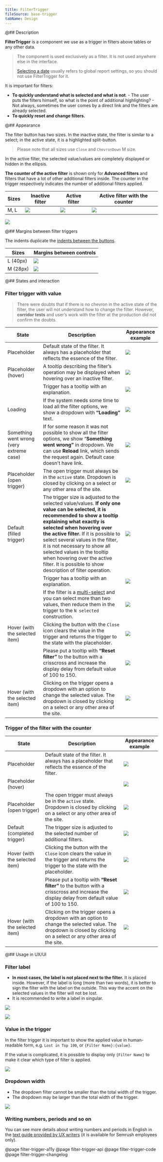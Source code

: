 ```yaml
---
title: FilterTrigger
fileSource: base-trigger
tabName: Design
---
```


@## Description

**FilterTrigger** is a component we use as a trigger in filters above tables or any other data.

> The component is used exclusively as a filter. It is not used anywhere else in the interface.
>
> [Selecting a date](/components/date-picker/) usually refers to global report settings, so you should not use FilterTrigger for it.

It is important for filters:

- **To quickly understand what is selected and what is not**. - The user puts the filters himself, so what is the point of additional highlighting? - Not always, sometimes the user comes by a direct link and the filters are already selected.
- **To quickly reset and change filters.**

@## Appearance

The filter button has two sizes. In the inactive state, the filter is similar to a select; in the active state, it is a highlighted split-button.

> Please note that all sizes use `Close` and `ChevronDown` M size.

In the active filter, the selected value/values are completely displayed or hidden in the ellipsis.

**The counter of the active filter** is shown only for **Advanced filters** and filters that have a lot of other additional filters inside. The counter in the trigger respectively indicates the number of additional filters applied.

| Sizes | Inactive filter                                      | Active filter                                      | Active filter with the counter                             |
| ----- | ---------------------------------------------------- | -------------------------------------------------- | ---------------------------------------------------------- |
| M, L  | ![](static/filter-default.png) | ![](static/filter-active.png) | ![](static/filter-active-counter.png) |

![](static/counter-or-not.png)

@## Margins between filter triggers

The indents duplicate the [indents between the buttons](/components/button/).

| Sizes    | Margins between controls                      |
| -------- | --------------------------------------------- |
| L (40px) | ![](static/sizes-l.png) |
| M (28px) | ![](static/sizes-m.png) |

@## States and interaction

### Filter trigger with value

> There were doubts that if there is no chevron in the active state of the filter, the user will not understand how to change the filter. However, **corridor tests** and user’s work with the filter at the production did not confirm the doubts.

| State                                    | Description                                                                                                                                                                                                                                                                                                                                                                                                                            | Appearance example                  |
| ---------------------------------------- | -------------------------------------------------------------------------------------------------------------------------------------------------------------------------------------------------------------------------------------------------------------------------------------------------------------------------------------------------------------------------------------------------------------------------------------- | ----------------------------------- |
| Placeholder                              | Default state of the filter. It always has a placeholder that reflects the essence of the filter.                                                                                                                                                                                                                                                                                                                                      | ![](static/ft-1.png)  |
| Placeholder (hover)                        | A tooltip describing the filter’s operation may be displayed when hovering over an inactive filter.                                                                                                                                                                                                                                                                                                                                    | ![](static/ft-2.png)  |
|                                          | Trigger has a tooltip with an explanation.                                                                                                                                                                                                                                                                                                                                                                                             | ![](static/ft-3.png)  |
| Loading                                  | If the system needs some time to load all the filter options, we show a dropdown with **“Loading”** text.                                                                                                                                                                                                                                                                                                                              | ![](static/ft-4.png)  |
| Something went wrong (very extreme case) | If for some reason it was not possible to show all the filter options, we show “**Something went wrong”** in dropdown. We can use **Reload** link, which sends the request again. Default case doesn't have link.                                                                                                                                                                                                                      | ![](static/ft-5.png)  |
| Placeholder (open trigger)               | The open trigger must always be in the `active` state. Dropdown is closed by clicking on a select or any other area of the site.                                                                                                                                                                                                                                                                                                       | ![](static/ft-6.png)  |
| Default (filled trigger)                 | The trigger size is adjusted to the selected value/values. **If only one value can be selected, it is recommended to show a tooltip explaining what exactly is selected when hovering over the active filter.** If it is possible to select several values in the filter, it is not necessary to show all selected values in the tooltip when hovering over the active filter. It is possible to show description of filter operation. | ![](static/ft-7.png)  |
|                                          | Trigger has a tooltip with an explanation.                                                                                                                                                                                                                                                                                                                                                                                             | ![](static/ft-9.png)  |
|                                          | If the filter is a [multi-select](/components/select/) and you can select more than two values, then reduce them in the trigger to the `N selected` construction.                                                                                                                                                                                                                                                                      | ![](static/ft-10.png) |
| Hover (with the selected item)           | Clicking the button with the `Close` icon clears the value in the trigger and returns the trigger to the state with the placeholder.                                                                                                                                                                                                                                                                                                   | ![](static/ft-11.png) |
|                                          | Please put a tooltip with **“Reset filter”** to the button with a crisscross and increase the display delay from default value of 100 to 150.                                                                                                                                                                                                                                                                                          | ![](static/ft-12.png) |
| Hover (with the selected item)           | Clicking on the trigger opens a dropdown with an option to change the selected value. The dropdown is closed by clicking on a select or any other area of the site.                                                                                                                                                                                                                                                                    | ![](static/ft-13.png) |

### Trigger of the filter with the counter

| State                          | Description                                                                                                                                                         | Appearance example                  |
| ------------------------------ | ------------------------------------------------------------------------------------------------------------------------------------------------------------------- | ----------------------------------- |
| Placeholder                    | Default state of the filter. It always has a placeholder that reflects the essence of the filter.                                                                   | ![](static/aft-1.png) |
| Placeholder (hover) |              | ![](static/aft-2.png)                                                                                                                                 |
| Placeholder (open trigger)     | The open trigger must always be in the `active` state. Dropdown is closed by clicking on a select or any other area of the site.                                    | ![](static/aft-3.png) |
| Default (completed trigger)    | The trigger size is adjusted to the selected number of additional filters.                                                                                          | ![](static/aft-4.png) |
| Hover (with the selected item) | Clicking the button with the `Close` icon clears the value in the trigger and returns the trigger to the state with the placeholder.                                | ![](static/aft-5.png) |
|                                | Please put a tooltip with **“Reset filter”** to the button with a crisscross and increase the display delay from default value of 100 to 150.                       | ![](static/aft-6.png) |
| Hover (with the selected item) | Clicking on the trigger opens a dropdown with an option to change the selected value. The dropdown is closed by clicking on a select or any other area of the site. | ![](static/aft-7.png) |

@## Usage in UX/UI

### Filter label

- **In most cases, the label is not placed next to the filter.** It is placed inside. However, if the label is long (more than two words), it is better to sign the filter with the label on the outside. This way the accent on the selected values in the filter will not be lost.
- It is recommended to write a label in singular.

![](static/long-label-yes-no.png)

![](static/label-yes-no.png)

### Value in the trigger

In the filter trigger it is important to show the applied value in human-readable form, e.g. `Lost in Top 100`, or `{Filter Name}:{value}`.

If the value is complicated, it is possible to display only `{Filter Name}` to make it clear which type of filter is applied.

![](static/filter-yes-no.png)

### Dropdown width

- The dropdown filter cannot be smaller than the total width of the trigger.
- The dropdown may be larger than the total width of the trigger.

![](static/filter-dropdown-yes-no.png)

### Writing numbers, periods and so on

You can see more details about writing numbers and periods in English in the [text guide provided by UX writers](https://docs.google.com/document/d/1HZHNKEW-5k0PqvgDaIWBgu8NWyRr3rM4xCm-725PoUU/edit#heading=h.iue5c2168b0n) (it is available for Semrush employees only).

@page filter-trigger-a11y
@page filter-trigger-api
@page filter-trigger-code
@page filter-trigger-changelog
